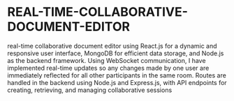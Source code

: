 # REAL-TIME-COLLABORATIVE-DOCUMENT-EDITOR
real-time collaborative document editor using React.js for a dynamic and responsive user interface, MongoDB for efficient data storage, and Node.js as the backend framework.
Using WebSocket communication, I have implemented real-time updates so any changes made by one user are immediately reflected for all other participants in the same room. Routes are handled in the backend using Node.js and Express.js, with API endpoints for creating, retrieving, and managing collaborative sessions

